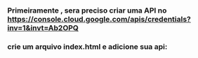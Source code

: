 ### Primeiramente , sera preciso criar uma API no https://console.cloud.google.com/apis/credentials?inv=1&invt=Ab2OPQ

### crie um arquivo index.html e adicione sua api:

  <script src="https://maps.googleapis.com/maps/api/js?key=SEU_API_KEY"></script>

